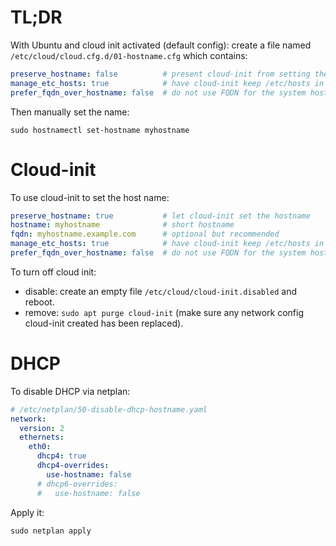 # TL;DR
With Ubuntu and cloud init activated (default config): create a file named `/etc/cloud/cloud.cfg.d/01-hostname.cfg` which contains:
```yaml
preserve_hostname: false          # present cloud-init from setting the hostname
manage_etc_hosts: true            # have cloud-init keep /etc/hosts in sync
prefer_fqdn_over_hostname: false  # do not use FQDN for the system hostname
```
Then manually set the name:

```
sudo hostnamectl set-hostname myhostname
```

# Cloud-init

To use cloud-init to set the host name:
```yaml
preserve_hostname: true           # let cloud-init set the hostname
hostname: myhostname              # short hostname
fqdn: myhostname.example.com      # optional but recommended
manage_etc_hosts: true            # have cloud-init keep /etc/hosts in sync
prefer_fqdn_over_hostname: false  # do not use FQDN for the system hostname
```

To turn off cloud init:
- disable: create an empty file `/etc/cloud/cloud-init.disabled` and reboot.
- remove: `sudo apt purge cloud-init` (make sure any network config cloud-init created has been replaced).

# DHCP

To disable DHCP via netplan:

```yaml
# /etc/netplan/50-disable-dhcp-hostname.yaml
network:
  version: 2
  ethernets:
    eth0:
      dhcp4: true
      dhcp4-overrides:
        use-hostname: false
      # dhcp6-overrides:
      #   use-hostname: false
```
Apply it:

```
sudo netplan apply
```
